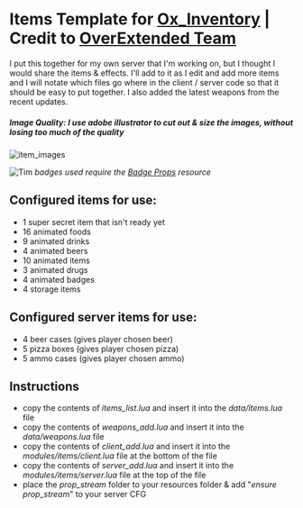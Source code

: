 # Items Template for [Ox_Inventory](https://github.com/overextended/ox_inventory) | **Credit to [OverExtended Team](https://github.com/overextended)**
I put this together for my own server that I'm working on, but I thought I would share the items & effects. I'll add to it as I edit and add more items and I will notate which files go where in the client / server code so that it should be easy to put together. I also added the latest weapons from the recent updates.

##### Image Quality: *I use adobe illustrator to cut out & size the images, without losing too much of the quality*
![item_images](https://user-images.githubusercontent.com/116332087/220464487-23600a1c-9702-4696-bee7-4ac62df7eb9f.png)

![Tim](https://user-images.githubusercontent.com/116332087/219994733-ad6870e3-5808-4e5b-baad-b8a3553c7686.png)
*badges used require the [Badge Props](https://github.com/MIAgimir/FiveM-LeoBadgeProps) resource*

## Configured items for use:
- 1 super secret item that isn't ready yet
- 16 animated foods
- 9 animated drinks
- 4 animated beers
- 10 animated items
- 3 animated drugs
- 4 animated badges
- 4 storage items

## Configured server items for use:
- 4 beer cases (gives player chosen beer)
- 5 pizza boxes (gives player chosen pizza)
- 5 ammo cases (gives player chosen ammo)

## Instructions
- copy the contents of *items_list.lua* and insert it into the *data/items.lua* file
- copy the contents of *weapons_add.lua* and insert it into the *data/weapons.lua* file
- copy the contents of *client_add.lua* and insert it into the *modules/items/client.lua* file at the bottom of the file
- copy the contents of *server_add.lua* and insert it into the *modules/items/server.lua* file at the top of the file
- place the *prop_stream* folder to your resources folder & add "*ensure prop_stream*" to your server CFG
